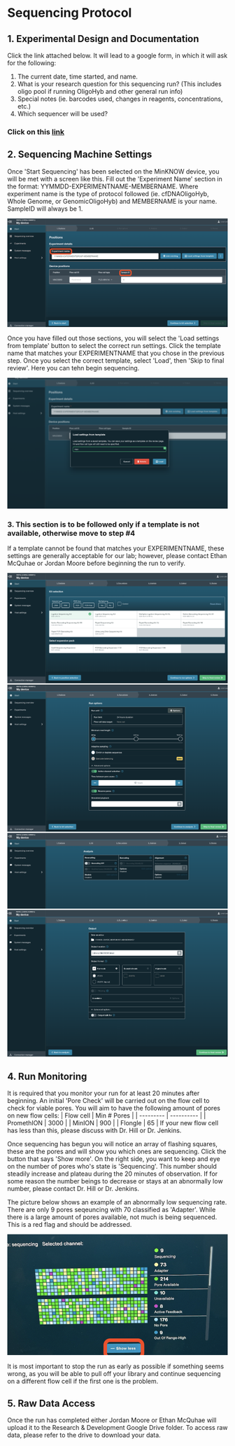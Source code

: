 # Sequencing Protocol
## 1. Experimental Design and Documentation
Click the link attached below. It will lead to a google form, in which it will ask for the following:
1) The current date, time started, and name.
2) What is your research question for this sequencing run? (This includes oligo pool if running OligoHyb and other general run info)
3) Special notes (ie. barcodes used, changes in reagents, concentrations, etc.)
5) Which sequencer will be used?

### Click on this [link](https://forms.gle/iGLwvJUjCKPqo7Mf8)

## 2. Sequencing Machine Settings
Once 'Start Sequencing' has been selected on the MinKNOW device, you will be met with a screen like this. Fill out the 'Experiment Name' section in the format: YYMMDD-EXPERIMENTNAME-MEMBERNAME. Where experiment name is the type of protocol followed (ie. cfDNAOligoHyb, Whole Genome, or GenomicOligoHyb) and MEMBERNAME is your name. SampleID will always be 1.

![alt text](https://github.com/ethan-mcq/sequencingProtocol/blob/main/steps/1-1-name.png?raw=true)

Once you have filled out those sections, you will select the 'Load settings from template' button to select the correct run settings. Click the template name that matches your EXPERIMENTNAME that you chose in the previous step. Once you select the correct template, select 'Load', then 'Skip to final review'. Here you can tehn begin sequencing. 

![alt text](https://github.com/ethan-mcq/sequencingProtocol/blob/main/steps/2-template.png?raw=true)

### 3. This section is to be followed only if a template is not available, otherwise move to step #4
If a template cannot be found that matches your EXPERIMENTNAME, these settings are generally acceptable for our lab; however, please contact Ethan McQuhae or Jordan Moore before beginning the run to verify.

![alt text](https://github.com/ethan-mcq/sequencingProtocol/blob/main/steps/3-lsk.png?raw=true)
![alt text](https://github.com/ethan-mcq/sequencingProtocol/blob/main/steps/4-runsettings.png?raw=true)
![alt text](https://github.com/ethan-mcq/sequencingProtocol/blob/main/steps/5-basecalling.png?raw=true)
![alt text](https://github.com/ethan-mcq/sequencingProtocol/blob/main/steps/6-rawreads.png?raw=true)

## 4. Run Monitoring
It is required that you monitor your run for at least 20 minutes after beginning. An initial 'Pore Check' will be carried out on the flow cell to check for viable pores. You will aim to have the following amount of pores on new flow cells:
| Flow cell | Min # Pores |
| --------- | ---------- |
| PromethION |  3000 |
| MinION |  900 |
| Flongle |  65 |
If your new flow cell has less than this, please discuss with Dr. Hill or Dr. Jenkins. 

Once sequencing has begun you will notice an array of flashing squares, these are the pores and will show you which ones are sequencing. Click the button that says 'Show more'. On the right side, you want to keep and eye on the number of pores who's state is 'Sequencing'. This number should steadily increase and plateau during the 20 minutes of observation. If for some reason the number beings to decrease or stays at an abnormally low number, please contact Dr. Hill or Dr. Jenkins. 

The picture below shows an example of an abnormally low sequencing rate. There are only 9 pores seqeuncing with 70 classified as 'Adapter'. While there is a large amount of pores available, not much is being sequenced. This is a red flag and should be addressed. 

![alt text](https://github.com/ethan-mcq/sequencingProtocol/blob/main/steps/7.png?raw=true)

It is most important to stop the run as early as possible if something seems wrong, as you will be able to pull off your library and continue sequencing on a different flow cell if the first one is the problem. 
## 5. Raw Data Access
Once the run has completed either Jordan Moore or Ethan McQuhae will upload it to the Research & Development Google Drive folder. To access raw data, please refer to the drive to download your data. 
